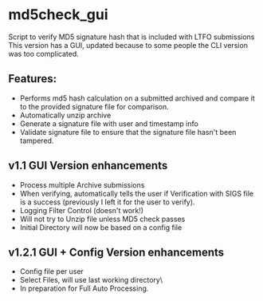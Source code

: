 # md5check_gui
Script to verify MD5 signature hash that is included with LTFO submissions  
This version has a GUI, updated because to some people the CLI version was too complicated. 

## Features:  
* Performs md5 hash calculation on a submitted archived and compare it to the provided signature file for comparison. 
* Automatically unzip archive
* Generate a signature file with user and timestamp info
* Validate signature file to ensure that the signature file hasn't been tampered. 

## v1.1 GUI Version enhancements
* Process multiple Archive submissions
* When verifying, automatically tells the user if Verification with SIGS file is a success (previously I left it for the user to verify).
* Logging Filter Control (doesn't work!)
* Will not try to Unzip file unless MD5 check passes
* Initial Directory will now be based on a config file

## v1.2.1 GUI + Config Version enhancements
* Config file per user
* Select Files, will use last working directory\
* In preparation for Full Auto Processing. 